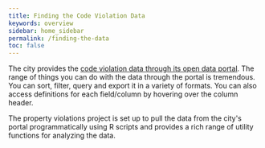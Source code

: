 ```yaml
---
title: Finding the Code Violation Data
keywords: overview
sidebar: home_sidebar
permalink: /finding-the-data
toc: false
---
```



The city provides the [code violation data through its open data portal](https://data.kcmo.org/Housing/Property-Violations/nhtf-e75a). The range of things you can do with the data through the portal is tremendous. You can sort, filter, query and export it in a variety of formats. You can also access definitions for each field/column by hovering over the column header.

The property violations project is set up to pull the data from the city's portal programmatically using R scripts and provides a rich range of utility functions for analyzing the data.
